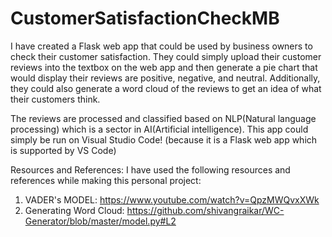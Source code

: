# CustomerSatisfactionCheckMB

I have created a Flask web app that could be used by business owners to check their customer satisfaction. They could simply upload
their customer reviews into the textbox on the web app and then generate a pie chart that would display their reviews are positive,
negative, and neutral. Additionally, they could also generate a word cloud of the reviews to get an idea of what their customers think.

The reviews are processed and classified based on NLP(Natural language processing) which is a sector in AI(Artificial intelligence).
This app could simply be run on Visual Studio Code! (because it is a Flask web app which is supported by VS Code)

Resources and References:
I have used the following resources and references while making this personal project:
1) VADER's MODEL: https://www.youtube.com/watch?v=QpzMWQvxXWk
2) Generating Word Cloud: https://github.com/shivangraikar/WC-Generator/blob/master/model.py#L2
